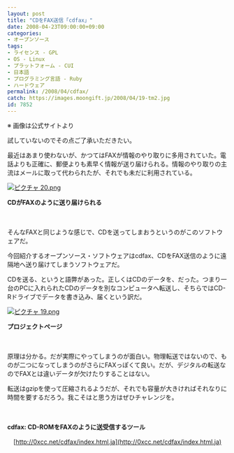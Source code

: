 ```yaml
---
layout: post
title: "CDをFAX送信「cdfax」"
date: 2008-04-23T09:00:00+09:00
categories:
- オープンソース
tags: 
- ライセンス - GPL
- OS - Linux
- プラットフォーム - CUI
- 日本語
- プログラミング言語 - Ruby
- ハードウェア
permalink: /2008/04/cdfax/
catch: https://images.moongift.jp/2008/04/19-tm2.jpg
id: 7852
---
```

※ 画像は公式サイトより

  

試していないのでその点ご了承いただきたい。

  

最近はあまり使わないが、かつてはFAXが情報のやり取りに多用されていた。電話よりも正確に、郵便よりも素早く情報が送り届けられる。情報のやり取りの主流はメールに取って代わられたが、それでも未だに利用されている。

  

[![ピクチャ 20.png](https://images.moongift.jp/2008/04/20-tm3.jpg)](https://images.moongift.jp/2008/04/203.jpg)  
  
**CDがFAXのように送り届けられる**

  

　

  

そんなFAXと同じような感じで、CDを送ってしまおうというのがこのソフトウェアだ。

  

今回紹介するオープンソース・ソフトウェアはcdfax、CDをFAX送信のように遠隔地へ送り届けてしまうソフトウェアだ。

  
  
<!--more-->  

CDを送る、というと語弊があった。正しくはCDのデータを、だった。つまり一台のPCに入れられたCDのデータを別なコンピュータへ転送し、そちらではCD-Rドライブでデータを書き込み、届くという訳だ。

  

[![ピクチャ 19.png](https://images.moongift.jp/2008/04/19-tm2.jpg)](https://images.moongift.jp/2008/04/193.jpg)  
  
**プロジェクトページ**

  

　

  

原理は分かる。だが実際にやってしまうのが面白い。物理転送ではないので、ものが二つになってしまうのがさらにFAXっぽくて良い。だが、デジタルの転送なのでFAXとは違いデータが欠けたりすることはない。

  

転送はgzipを使って圧縮されるようだが、それでも容量が大きければそれなりに時間を要するだろう。我こそはと思う方はぜひチャレンジを。

  

　

  

**cdfax: CD-ROMをFAXのように送受信するツール**  
  
　[http://0xcc.net/cdfax/index.html.ja](http://0xcc.net/cdfax/index.html.ja)

  
